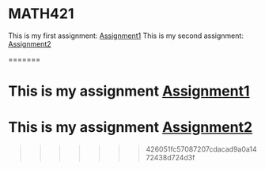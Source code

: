 # MATH421

This is my first assignment: [Assignment1](Assignment1.html)
This is my second assignment: [Assignment2](Assignment2.html)

=======
# This is my assignment [Assignment1](Assignment1.html)
# This is my assignment [Assignment2](Assignment2.html)
>>>>>>> 426051fc57087207cdacad9a0a1472438d724d3f

